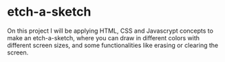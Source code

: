 # etch-a-sketch
On this project I will be applying HTML, CSS and Javascrypt concepts to make an etch-a-sketch, where you can draw in different colors with different screen sizes, and some functionalities like erasing or clearing the screen.
